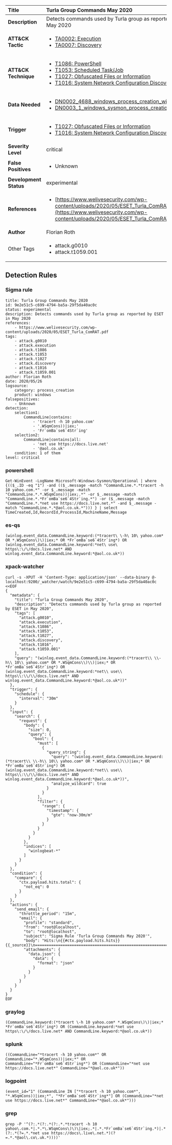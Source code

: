 | Title                    | Turla Group Commands May 2020       |
|:-------------------------|:------------------|
| **Description**          | Detects commands used by Turla group as reported by ESET in May 2020 |
| **ATT&amp;CK Tactic**    |  <ul><li>[TA0002: Execution](https://attack.mitre.org/tactics/TA0002)</li><li>[TA0007: Discovery](https://attack.mitre.org/tactics/TA0007)</li></ul>  |
| **ATT&amp;CK Technique** | <ul><li>[T1086: PowerShell](https://attack.mitre.org/techniques/T1086)</li><li>[T1053: Scheduled Task/Job](https://attack.mitre.org/techniques/T1053)</li><li>[T1027: Obfuscated Files or Information](https://attack.mitre.org/techniques/T1027)</li><li>[T1016: System Network Configuration Discovery](https://attack.mitre.org/techniques/T1016)</li></ul>  |
| **Data Needed**          | <ul><li>[DN0002_4688_windows_process_creation_with_commandline](../Data_Needed/DN0002_4688_windows_process_creation_with_commandline.md)</li><li>[DN0003_1_windows_sysmon_process_creation](../Data_Needed/DN0003_1_windows_sysmon_process_creation.md)</li></ul>  |
| **Trigger**              | <ul><li>[T1027: Obfuscated Files or Information](../Triggers/T1027.md)</li><li>[T1016: System Network Configuration Discovery](../Triggers/T1016.md)</li></ul>  |
| **Severity Level**       | critical |
| **False Positives**      | <ul><li>Unknown</li></ul>  |
| **Development Status**   | experimental |
| **References**           | <ul><li>[https://www.welivesecurity.com/wp-content/uploads/2020/05/ESET_Turla_ComRAT.pdf](https://www.welivesecurity.com/wp-content/uploads/2020/05/ESET_Turla_ComRAT.pdf)</li></ul>  |
| **Author**               | Florian Roth |
| Other Tags           | <ul><li>attack.g0010</li><li>attack.t1059.001</li></ul> | 

## Detection Rules

### Sigma rule

```
title: Turla Group Commands May 2020
id: 9e2e51c5-c699-4794-ba5a-29f5da40ac0c
status: experimental
description: Detects commands used by Turla group as reported by ESET in May 2020
references:
    - https://www.welivesecurity.com/wp-content/uploads/2020/05/ESET_Turla_ComRAT.pdf
tags:
    - attack.g0010
    - attack.execution
    - attack.t1086
    - attack.t1053
    - attack.t1027
    - attack.discovery
    - attack.t1016
    - attack.t1059.001
author: Florian Roth
date: 2020/05/26
logsource:
    category: process_creation
    product: windows
falsepositives:
    - Unknown
detection:
    selection1:
        CommandLine|contains:
            - 'tracert -h 10 yahoo.com'
            - '.WSqmCons))|iex;'
            - 'Fr`omBa`se6`4Str`ing'
    selection2:
        CommandLine|contains|all:
            - 'net use https://docs.live.net'
            - '@aol.co.uk'
    condition: 1 of them
level: critical

```





### powershell
    
```
Get-WinEvent -LogName Microsoft-Windows-Sysmon/Operational | where {(($_.ID -eq "1") -and (($_.message -match "CommandLine.*.*tracert -h 10 yahoo.com.*" -or $_.message -match "CommandLine.*.*.WSqmCons))|iex;.*" -or $_.message -match "CommandLine.*.*Fr`omBa`se6`4Str`ing.*") -or ($_.message -match "CommandLine.*.*net use https://docs.live.net.*" -and $_.message -match "CommandLine.*.*@aol.co.uk.*"))) } | select TimeCreated,Id,RecordId,ProcessId,MachineName,Message
```


### es-qs
    
```
(winlog.event_data.CommandLine.keyword:(*tracert\ \-h\ 10\ yahoo.com* OR *.WSqmCons\)\)|iex;* OR *Fr`omBa`se6`4Str`ing*) OR (winlog.event_data.CommandLine.keyword:*net\ use\ https\:\/\/docs.live.net* AND winlog.event_data.CommandLine.keyword:*@aol.co.uk*))
```


### xpack-watcher
    
```
curl -s -XPUT -H 'Content-Type: application/json' --data-binary @- localhost:9200/_watcher/watch/9e2e51c5-c699-4794-ba5a-29f5da40ac0c <<EOF
{
  "metadata": {
    "title": "Turla Group Commands May 2020",
    "description": "Detects commands used by Turla group as reported by ESET in May 2020",
    "tags": [
      "attack.g0010",
      "attack.execution",
      "attack.t1086",
      "attack.t1053",
      "attack.t1027",
      "attack.discovery",
      "attack.t1016",
      "attack.t1059.001"
    ],
    "query": "(winlog.event_data.CommandLine.keyword:(*tracert\\ \\-h\\ 10\\ yahoo.com* OR *.WSqmCons\\)\\)|iex;* OR *Fr`omBa`se6`4Str`ing*) OR (winlog.event_data.CommandLine.keyword:*net\\ use\\ https\\:\\/\\/docs.live.net* AND winlog.event_data.CommandLine.keyword:*@aol.co.uk*))"
  },
  "trigger": {
    "schedule": {
      "interval": "30m"
    }
  },
  "input": {
    "search": {
      "request": {
        "body": {
          "size": 0,
          "query": {
            "bool": {
              "must": [
                {
                  "query_string": {
                    "query": "(winlog.event_data.CommandLine.keyword:(*tracert\\ \\-h\\ 10\\ yahoo.com* OR *.WSqmCons\\)\\)|iex;* OR *Fr`omBa`se6`4Str`ing*) OR (winlog.event_data.CommandLine.keyword:*net\\ use\\ https\\:\\/\\/docs.live.net* AND winlog.event_data.CommandLine.keyword:*@aol.co.uk*))",
                    "analyze_wildcard": true
                  }
                }
              ],
              "filter": {
                "range": {
                  "timestamp": {
                    "gte": "now-30m/m"
                  }
                }
              }
            }
          }
        },
        "indices": [
          "winlogbeat-*"
        ]
      }
    }
  },
  "condition": {
    "compare": {
      "ctx.payload.hits.total": {
        "not_eq": 0
      }
    }
  },
  "actions": {
    "send_email": {
      "throttle_period": "15m",
      "email": {
        "profile": "standard",
        "from": "root@localhost",
        "to": "root@localhost",
        "subject": "Sigma Rule 'Turla Group Commands May 2020'",
        "body": "Hits:\n{{#ctx.payload.hits.hits}}{{_source}}\n================================================================================\n{{/ctx.payload.hits.hits}}",
        "attachments": {
          "data.json": {
            "data": {
              "format": "json"
            }
          }
        }
      }
    }
  }
}
EOF

```


### graylog
    
```
(CommandLine.keyword:(*tracert \-h 10 yahoo.com* *.WSqmCons\)\)|iex;* *Fr`omBa`se6`4Str`ing*) OR (CommandLine.keyword:*net use https\:\/\/docs.live.net* AND CommandLine.keyword:*@aol.co.uk*))
```


### splunk
    
```
((CommandLine="*tracert -h 10 yahoo.com*" OR CommandLine="*.WSqmCons))|iex;*" OR CommandLine="*Fr`omBa`se6`4Str`ing*") OR (CommandLine="*net use https://docs.live.net*" CommandLine="*@aol.co.uk*"))
```


### logpoint
    
```
(event_id="1" (CommandLine IN ["*tracert -h 10 yahoo.com*", "*.WSqmCons))|iex;*", "*Fr`omBa`se6`4Str`ing*"] OR (CommandLine="*net use https://docs.live.net*" CommandLine="*@aol.co.uk*")))
```


### grep
    
```
grep -P '^(?:.*(?:.*(?:.*.*tracert -h 10 yahoo\.com.*|.*.*\.WSqmCons\)\)\|iex;.*|.*.*Fr`omBa`se6`4Str`ing.*)|.*(?:.*(?=.*.*net use https://docs\.live\.net.*)(?=.*.*@aol\.co\.uk.*))))'
```




